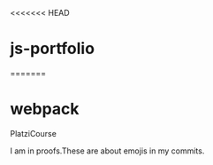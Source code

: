 <<<<<<< HEAD
# js-portfolio
=======
# webpack
PlatziCourse 

I am in proofs.These are about emojis in my commits. 